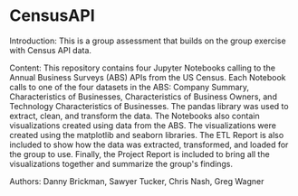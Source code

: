 # CensusAPI
Introduction:
This is a group assessment that builds on the group exercise with Census API data.

Content:
This repository contains four Jupyter Notebooks calling to the Annual Business Surveys (ABS) APIs from the US Census. Each Notebook calls to one of the four datasets in the ABS: Company Summary, Characteristics of Businesses, Characteristics of Business Owners, and Technology Characteristics of Businesses. The pandas library was used to extract, clean, and transform the data. The Notebooks also contain visualizations created using data from the ABS. The visualizations were created using the matplotlib and seaborn libraries. The ETL Report is also included to show how the data was extracted, transformed, and loaded for the group to use. Finally, the Project Report is included to bring all the visualizations together and summarize the group's findings.

Authors:
Danny Brickman, Sawyer Tucker, Chris Nash, Greg Wagner
